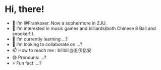 # Hi, there!
- 👋 I’m @Frankoxer. Now a sophermore in ZJU.
- 👀 I’m interested in music games and billiards(both Chinese 8 Ball and snooker!!).
- 🌱 I’m currently learning ...?
- 💞️ I’m looking to collaborate on ...?
- 📫 How to reach me : bilibili@五伏亿安
- 😄 Pronouns: ...?
- ⚡ Fun fact: ...?

<!---
Frankoxer/Frankoxer is a ✨ special ✨ repository because its `README.md` (this file) appears on your GitHub profile.
You can click the Preview link to take a look at your changes.
--->
